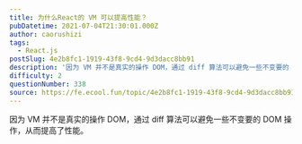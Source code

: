 ```yaml
---
title: 为什么React的 VM 可以提高性能？
pubDatetime: 2021-07-04T21:30:01.000Z
author: caorushizi
tags:
  - React.js
postSlug: 4e2b8fc1-1919-43f8-9cd4-9d3dacc8bb91
description: '因为 VM 并不是真实的操作 DOM，通过 diff 算法可以避免一些不变要的 DOM 操作，从而提高了性能。 '
difficulty: 2
questionNumber: 338
source: https://fe.ecool.fun/topic/4e2b8fc1-1919-43f8-9cd4-9d3dacc8bb91
---
```


因为 VM 并不是真实的操作 DOM，通过 diff 算法可以避免一些不变要的 DOM 操作，从而提高了性能。
